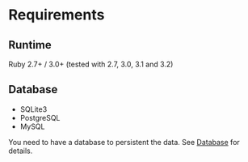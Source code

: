 # Requirements

## Runtime

Ruby 2.7+ / 3.0+ (tested with 2.7, 3.0, 3.1 and 3.2)

## Database

- SQLite3
- PostgreSQL
- MySQL

You need to have a database to persistent the data. See [Database](./emitters/database.md) for details.
